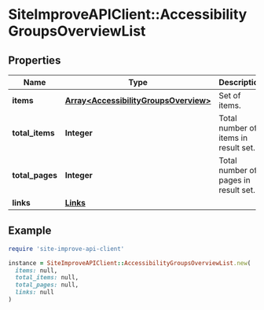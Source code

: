 # SiteImproveAPIClient::AccessibilityGroupsOverviewList

## Properties

| Name | Type | Description | Notes |
| ---- | ---- | ----------- | ----- |
| **items** | [**Array&lt;AccessibilityGroupsOverview&gt;**](AccessibilityGroupsOverview.md) | Set of items. |  |
| **total_items** | **Integer** | Total number of items in result set. |  |
| **total_pages** | **Integer** | Total number of pages in result set. |  |
| **links** | [**Links**](Links.md) |  | [optional] |

## Example

```ruby
require 'site-improve-api-client'

instance = SiteImproveAPIClient::AccessibilityGroupsOverviewList.new(
  items: null,
  total_items: null,
  total_pages: null,
  links: null
)
```

